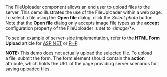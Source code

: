 The FileUploader component allows an&nbsp;end user to&nbsp;upload files to&nbsp;the server. This demo illustrates the use of&nbsp;the FileUploader within a&nbsp;web page. To&nbsp;select a&nbsp;file using the **Open file** dialog, click the _Select photo_ button. Note that the **Open file** dialog only accepts image file types as&nbsp;the **accept** configuration property of&nbsp;the FileUploader is&nbsp;set to&nbsp;_&laquo;image/\*&raquo;_. 

To see an example of server-side implementation, refer to the **HTML Form Upload** article for [ASP.NET](/Documentation/Guide/UI_Components/FileUploader/Upload_Files/Server-Side_Implementation_in_ASP.NET/#HTML_Form_Upload) or [PHP](/Documentation/Guide/UI_Components/FileUploader/Upload_Files/Server-Side_Implementation_in_PHP/#HTML_Form_Upload).

**NOTE:** This demo does not actually upload the selected file. To&nbsp;upload a&nbsp;file, submit the form. The form element should contain the **action** attribute, which holds the URL of&nbsp;the page providing server scenarios for saving uploaded files.